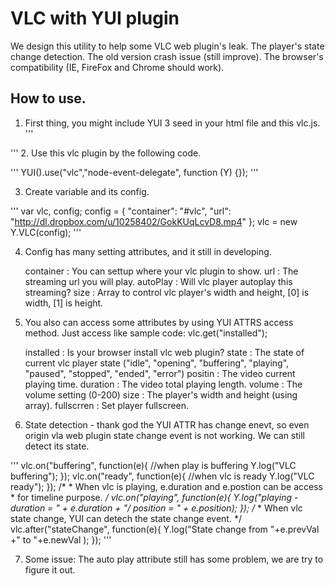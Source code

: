 VLC with YUI plugin
===================

We design this utility to help some VLC web plugin's leak.
The player's state change detection. The old version crash issue (still improve).
The browser's compatibility (IE, FireFox and Chrome should work).

How to use.
-------

1. First thing, you might include YUI 3 seed in your html file and this vlc.js.
'''
<script type="text/javascript" src="http://yui.yahooapis.com/3.4.1/build/yui/yui-min.js"
<script type="text/javascript" src="vlc.js"></script>
'''
2. Use this vlc plugin by the following code.

'''
YUI().use("vlc","node-event-delegate", function (Y) {});
'''

3. Create variable and its config.

'''
         var    vlc, config;
         config       = {
             "container": "#vlc",
             "url": "http://dl.dropbox.com/u/10258402/GokKUqLcvD8.mp4"
         };
         vlc          = new Y.VLC(config);
'''

4. Config has many setting attributes, and it still in developing.

    container : You can settup where your vlc plugin to show.
    url       : The streaming url you will play.
    autoPlay  : Will vlc player autoplay this streaming?
    size      : Array to control vlc player's width and height,
                [0] is width, [1] is height.

5. You also can access some attributes by using YUI ATTRS access method.
   Just access like sample code:  vlc.get("installed");

    installed  : Is your browser install vlc web plugin?
    state      : The state of current vlc player state
                ("idle", "opening", "buffering", "playing", "paused",
                 "stopped", "ended", "error")
    positin    : The video current playing time.
    duration   : The video total playing length.
    volume     : The volume setting (0-200)
    size       : The player's width and height (using array).
    fullscrren : Set player fullscreen.

6. State detection - thank god the YUI ATTR has change enevt,
   so even origin vla web plugin state change event is not working.
   We can still detect its state.

'''
    vlc.on("buffering", function(e){ //when play is buffering
        Y.log("VLC buffering");
    });
    vlc.on("ready", function(e){    //when vlc is ready
        Y.log("VLC ready");
    });
    /*
     * When vlc is playing, e.duration and e.postion can be access
     * for timeline purpose.
     */
    vlc.on("playing", function(e){
        Y.log("playing - duration = " + e.duration + "/ position = " + e.position);
    });
    /*
     * When vlc state change, YUI can detech the state change event.
     */
    vlc.after("stateChange", function(e){
        Y.log("State change from "+e.prevVal +" to "+e.newVal );
    });
'''

7. Some issue:
    The auto play attribute still has some problem, we are try to figure it out.

